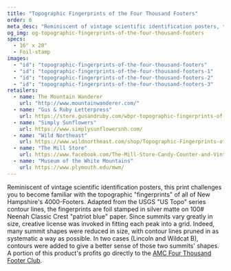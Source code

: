 ```yaml
---
title: "Topographic Fingerprints of the Four Thousand Footers"
order: 6
meta_desc: "Reminiscent of vintage scientific identification posters, this foil-stamped, 16&#8243; x 20&#8243; print challenges you to become familiar with the topographic &quot;fingerprints&quot; of all of New Hampshire&#x27;s 4000-Footers."
og_img: og-topographic-fingerprints-of-the-four-thousand-footers
specs:
  - 16" x 20"
  - Foil-stamp
images:
  - "id": "topographic-fingerprints-of-the-four-thousand-footers"
  - "id": "topographic-fingerprints-of-the-four-thousand-footers-1"
  - "id": "topographic-fingerprints-of-the-four-thousand-footers-2"
  - "id": "topographic-fingerprints-of-the-four-thousand-footers-3"
retailers:
  - name: The Mountain Wanderer
    url: "http://www.mountainwanderer.com/"
  - name: "Gus & Ruby Letterpress"
    url: https://store.gusandruby.com/wbpr-topographic-fingerprints-of-the-4000-footers.html
  - name: "Simply Sunflowers"
    url: https://www.simplysunflowersnh.com/
  - name: "Wild Northeast"
    url: https://www.wildnortheast.com/shop/Topographic-Fingerprints-of-the-Four-Thousand-Footers%E2%80%8B%E2%80%8B-p178520659
  - name: "The Mill Store"
    url: https://www.facebook.com/The-Mill-Store-Candy-Counter-and-Vintage-Goods-473831913370734/
  - name: "Museum of the White Mountains"
    url: https://www.plymouth.edu/mwm/
---
```


Reminiscent of vintage scientific identification posters, this print challenges you to become familiar with the topographic &quot;fingerprints&quot; of all of New Hampshire&#x27;s 4000-Footers. Adapted from the USGS &quot;US Topo&quot; series contour lines, the fingerprints are foil stamped in silver matte on 100# Neenah Classic Crest "patriot blue" paper. Since summits vary greatly in size, creative license was invoked in fitting each peak into a grid. Indeed, many summit shapes were reduced in size, with contour lines pruned in as systematic a way as possible. In two cases (Lincoln and Wildcat B), contours were added to give a better sense of those two summits&#x27; shapes. A portion of this product's profits go directly to the [AMC Four Thousand Footer Club](http://www.amc4000footer.org/).

